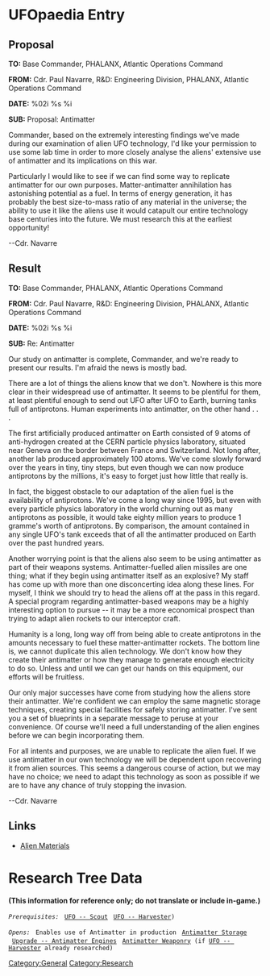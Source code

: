 # UFOpaedia Entry

## Proposal

**TO:** Base Commander, PHALANX, Atlantic Operations Command

**FROM:** Cdr. Paul Navarre, R&D: Engineering Division, PHALANX,
Atlantic Operations Command

**DATE:** %02i %s %i

**SUB:** Proposal: Antimatter

Commander, based on the extremely interesting findings we've made during
our examination of alien UFO technology, I'd like your permission to use
some lab time in order to more closely analyse the aliens' extensive use
of antimatter and its implications on this war.

Particularly I would like to see if we can find some way to replicate
antimatter for our own purposes. Matter-antimatter annihilation has
astonishing potential as a fuel. In terms of energy generation, it has
probably the best size-to-mass ratio of any material in the universe;
the ability to use it like the aliens use it would catapult our entire
technology base centuries into the future. We must research this at the
earliest opportunity!

--Cdr. Navarre

## Result

**TO:** Base Commander, PHALANX, Atlantic Operations Command

**FROM:** Cdr. Paul Navarre, R&D: Engineering Division, PHALANX,
Atlantic Operations Command

**DATE:** %02i %s %i

**SUB:** Re: Antimatter

Our study on antimatter is complete, Commander, and we're ready to
present our results. I'm afraid the news is mostly bad.

There are a lot of things the aliens know that we don't. Nowhere is this
more clear in their widespread use of antimatter. It seems to be
plentiful for them, at least plentiful enough to send out UFO after UFO
to Earth, burning tanks full of antiprotons. Human experiments into
antimatter, on the other hand . . .

The first artificially produced antimatter on Earth consisted of 9 atoms
of anti-hydrogen created at the CERN particle physics laboratory,
situated near Geneva on the border between France and Switzerland. Not
long after, another lab produced approximately 100 atoms. We've come
slowly forward over the years in tiny, tiny steps, but even though we
can now produce antiprotons by the millions, it's easy to forget just
how little that really is.

In fact, the biggest obstacle to our adaptation of the alien fuel is the
availability of antiprotons. We've come a long way since 1995, but even
with every particle physics laboratory in the world churning out as many
antiprotons as possible, it would take eighty million years to produce 1
gramme's worth of antiprotons. By comparison, the amount contained in
any single UFO's tank exceeds that of all the antimatter produced on
Earth over the past hundred years.

Another worrying point is that the aliens also seem to be using
antimatter as part of their weapons systems. Antimatter-fuelled alien
missiles are one thing; what if they begin using antimatter itself as an
explosive? My staff has come up with more than one disconcerting idea
along these lines. For myself, I think we should try to head the aliens
off at the pass in this regard. A special program regarding
antimatter-based weapons may be a highly interesting option to pursue --
it may be a more economical prospect than trying to adapt alien rockets
to our interceptor craft.

Humanity is a long, long way off from being able to create antiprotons
in the amounts necessary to fuel these matter-antimatter rockets. The
bottom line is, we cannot duplicate this alien technology. We don't know
how they create their antimatter or how they manage to generate enough
electricity to do so. Unless and until we can get our hands on this
equipment, our efforts will be fruitless.

Our only major successes have come from studying how the aliens store
their antimatter. We're confident we can employ the same magnetic
storage techniques, creating special facilities for safely storing
antimatter. I've sent you a set of blueprints in a separate message to
peruse at your convenience. Of course we'll need a full understanding of
the alien engines before we can begin incorporating them.

For all intents and purposes, we are unable to replicate the alien fuel.
If we use antimatter in our own technology we will be dependent upon
recovering it from alien sources. This seems a dangerous course of
action, but we may have no choice; we need to adapt this technology as
soon as possible if we are to have any chance of truly stopping the
invasion.

--Cdr. Navarre

## Links

- [Alien Materials](Research/Alien_Materials "wikilink")

# Research Tree Data

**(This information for reference only; do not translate or include
in-game.)**

*`Prerequisites:`*
` `[`UFO -- Scout`](UFO/Scout "wikilink")
` `[`UFO -- Harvester`](UFO/Harvester "wikilink")`)`

*`Opens:`*
` Enables use of Antimatter in production`
` `[`Antimatter Storage`](Base_Facilities/Antimatter_Storage "wikilink")
` `[`Upgrade -- Antimatter Engines`](Aircraft_Equipment/Upgrades/Antimatter_Engines "wikilink")
` `[`Antimatter Weaponry`](Research/Antimatter_Weaponry "wikilink")` (if `[`UFO -- Harvester`](UFO/Harvester "wikilink")` already researched)`

[Category:General](Category:General "wikilink")
[Category:Research](Category:Research "wikilink")